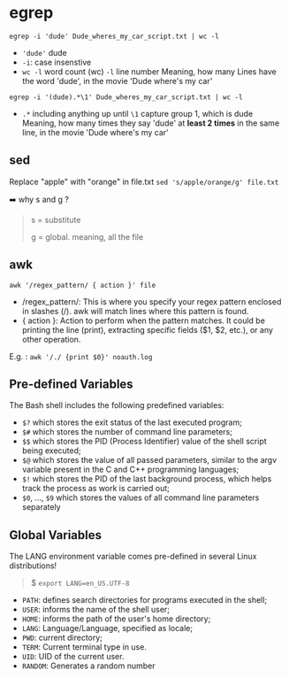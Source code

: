 # egrep
`egrep -i 'dude' Dude_wheres_my_car_script.txt | wc -l`
- `'dude'` dude
- `-i`: case insenstive
- `wc -l` word count (wc) `-l` line number
Meaning, how many Lines have the word 'dude', in the movie 'Dude where's my car'



`egrep -i '(dude).*\1' Dude_wheres_my_car_script.txt | wc -l`
- `.*` including anything up until  `\1` capture group 1, which is dude
Meaning, how many times they say 'dude' at **least 2 times** in the same line, in the movie 'Dude where's my car'


## sed 
Replace "apple" with "orange" in file.txt
`sed 's/apple/orange/g' file.txt`

➡️ why s and g ?
> s = substitute
>
> g = global. meaning, all the file

## awk
`awk '/regex_pattern/ { action }' file`

- /regex_pattern/: This is where you specify your regex pattern enclosed in slashes (/). awk will match lines where this pattern is found.
- { action }: Action to perform when the pattern matches. It could be printing the line (print), extracting specific fields ($1, $2, etc.), or any other operation.

E.g. : `awk '/./ {print $0}' noauth.log`


## Pre-defined Variables
The Bash shell includes the following predefined variables:

- `$?` which stores the exit status of the last executed program;
- `$#` which stores the number of command line parameters;
- `$$` which stores the PID (Process Identifier) ​​value of the shell script being executed;
- `$@` which stores the value of all passed parameters, similar to the argv variable present in the C and C++ programming languages;
- `$!` which stores the PID of the last background process, which helps track the process as work is carried out;
- `$0`, ..., `$9` which stores the values ​​of all command line parameters separately
  
## Global Variables
The LANG environment variable comes pre-defined in several Linux distributions!
> $ `export LANG=en_US.UTF-8`

- `PATH`: defines search directories for programs executed in the shell;
- `USER`: informs the name of the shell user;
- `HOME`: informs the path of the user's home directory;
- `LANG`: Language/Language, specified as locale;
- `PWD`: current directory;
- `TERM`: Current terminal type in use.
- `UID`: UID of the current user.
- `RANDOM`: Generates a random number

  
